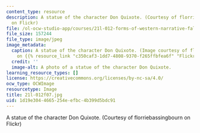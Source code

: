 ```yaml
---
content_type: resource
description: A statue of the character Don Quixote. (Courtesy of florriebassingbourn
  on Flickr)
file: /ol-ocw-studio-app/courses/21l-012-forms-of-western-narrative-fall-2007/1d19e3044665254eefbc4b399d5bdc91_21l-012f07.jpg
file_size: 157244
file_type: image/jpeg
image_metadata:
  caption: A statue of the character Don Quixote. (Image courtesy of florriebassingbourn
    on {{% resource_link "c350caf3-1dd7-4808-9370-f265ffbfea6f" "Flickr" %}}.)
  credit: ''
  image-alt: A photo of a statue of the character Don Quixote.
learning_resource_types: []
license: https://creativecommons.org/licenses/by-nc-sa/4.0/
ocw_type: OCWImage
resourcetype: Image
title: 21l-012f07.jpg
uid: 1d19e304-4665-254e-efbc-4b399d5bdc91
---
```

A statue of the character Don Quixote. (Courtesy of florriebassingbourn on Flickr)